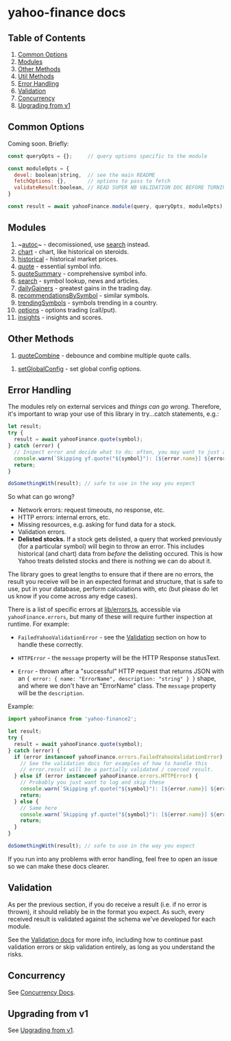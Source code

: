 # yahoo-finance docs

## Table of Contents

1. [Common Options](#common-options)
1. [Modules](#modules)
1. [Other Methods](#other)
1. [Util Methods](#utils)
1. [Error Handling](#error-handling)
1. [Validation](./validation.md)
1. [Concurrency](./concurrency.md)
1. [Upgrading from v1](./UPGRADING.md)

<a name="common-options"></a>
## Common Options

Coming soon. Briefly:

```js
const queryOpts = {};     // query options specific to the module

const moduleOpts = {
  devel: boolean|string,  // see the main README
  fetchOptions: {},       // options to pass to fetch
  validateResult:boolean, // READ SUPER NB VALIDATION DOC BEFORE TURNING THIS OFF
}

const result = await yahooFinance.module(query, queryOpts, moduleOpts);
```

<a name="modules"></a>
## Modules

1. ~[autoc](./modules/autoc.md)~ - decomissioned, use [search](./modules/search.md) instead.
1. [chart](./modules/chart.md) - chart, like historical on steroids.
1. [historical](./modules/historical.md) - historical market prices.
1. [quote](./modules/quote.md) - essential symbol info.
1. [quoteSummary](./modules/quoteSummary.md) - comprehensive symbol info.
1. [search](./modules/search.md) - symbol lookup, news and articles.
1. [dailyGainers](./modules/dailyGainers.md) - greatest gains in the trading day.
1. [recommendationsBySymbol](./modules/recommendationsBySymbol.md) - similar symbols.
1. [trendingSymbols](./modules/trendingSymbols.md) - symbols trending in a country.
1. [options](./modules/options.md) - options trading (call/put).
1. [insights](./modules/insights.md) - insights and scores.

<a name="other"></a>
## Other Methods

1. [quoteCombine](./other/quoteCombine.md) - debounce and combine multiple quote calls.

<a name="utils"></a>
1. [setGlobalConfig](./other/setGlobalConfig.md) - set global config options.

<a name="error-handling"></a>
## Error Handling

The modules rely on external services and *things can go wrong*.  Therefore,
it's important to wrap your use of this library in try...catch statements,
e.g.:

```js
let result;
try {
  result = await yahooFinance.quote(symbol);
} catch (error) {
  // Inspect error and decide what to do; often, you may want to just abort:
  console.warn(`Skipping yf.quote("${symbol}"): [${error.name}] ${error.message}`);
  return;
}

doSomethingWith(result); // safe to use in the way you expect
```

So what can go wrong?

* Network errors: request timeouts, no response, etc.
* HTTP errors: internal errors, etc.
* Missing resources, e.g. asking for fund data for a stock.
* Validation errors.
* **Delisted stocks.**  If a stock gets delisted, a query that worked
  previously (for a particular symbol) will begin to throw an error.
  This includes historical (and chart) data from *before* the delisting
  occured.  This is how Yahoo treats delisted stocks and there is
  nothing we can do about it.

The library goes to great lengths to ensure that if there are no errors,
the result you receive will be in an expected format and structure, that
is safe to use, put in your database, perform calculations with, etc
(but please do let us know if you come across any edge cases).

There is a list of specific errors at [lib/errors.ts](../src/lib/errors.ts),
accessible via `yahooFinance.errors`, but many of these will require further
inspection at runtime.  For example:

* `FailedYahooValidationError` - see the [Validation](./validation.md) section
on how to handle these correctly.

* `HTTPError` - the `message` property will be the HTTP Response statusText.

* `Error` - thrown after a "successful" HTTP request that returns JSON with an
  `{ error: { name: "ErrorName", description: "string" } }` shape, and where
  we don't have an "ErrorName" class.  The `message` property will be the
  `description`.

Example:

```js
import yahooFinance from 'yahoo-finance2';

let result;
try {
  result = await yahooFinance.quote(symbol);
} catch (error) {
  if (error instanceof yahooFinance.errors.FailedYahooValidationError) {
    // See the validation docs for examples of how to handle this
    // error.result will be a partially validated / coerced result.
  } else if (error instanceof yahooFinance.errors.HTTPError) {
    // Probably you just want to log and skip these
    console.warn(`Skipping yf.quote("${symbol}"): [${error.name}] ${error.message}`);
    return;
  } else {
    // Same here
    console.warn(`Skipping yf.quote("${symbol}"): [${error.name}] ${error.message}`);
    return;
  }
}

doSomethingWith(result); // safe to use in the way you expect
```


If you run into any problems with error handling, feel free to open an issue
so we can make these docs clearer.

## Validation

As per the previous section, if you do receive a result (i.e. if no error is
thrown), it should reliably be in the format you expect.  As such, every
received result is validated against the schema we've developed for each
module.

See the [Validation docs](./validation.md) for more info, including how to
continue past validation errors or skip validation entirely, as long as you
understand the risks.

## Concurrency

See [Concurrency Docs](./concurrency.md).

## Upgrading from v1

See [Upgrading from v1](./UPGRADING.md).
